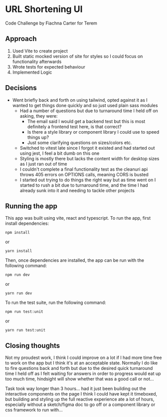 # URL Shortening UI

Code Challenge by Fiachna Carter for Terem

## Approach

 1. Used Vite to create project
 1. Built static mocked version of site for styles so I could focus on functionality afterwards
 1. Wrote tests for expected behaviour
 1. Implemented Logic

## Decisions

  - Went briefly back and forth on using tailwind, opted against it as I wanted to get things done quickly and so just used plain sass modules
	- Had a number of questions but due to turnaround time I held off on asking, they were:
		- The email said I would get a backend test but this is most definitely a frontend test here, is that correct?
		- Is there a style library or component library I could use to speed things up?
		- Just some clarifying questions on sizes/colors etc.
	- Switched to vitest late since I forgot it existed and had started out using jest, I feel a bit dumb on this one
	- Styling is mostly there but lacks the content width for desktop sizes as I just ran out of time
	- I couldn't complete a final functionality test as the cleanuri api throws 405 errors on OPTIONS calls, meaning CORS is busted
	- I started out trying to do things the right way but as time went on I started to rush a bit due to turnaround time, and the time I had already sunk into it and needing to tackle other projects

## Running the app

This app was built using vite, react and typescript. To run the app, first install dependencies:

```
npm install
```

or

```
yarn install
```

Then, once dependencies are installed, the app can be run with the following command:

```
npm run dev
```

or

```
yarn run dev
```

To run the test suite, run the following command:

```
npm run test:unit
```

or

```
yarn run test:unit
```

## Closing thoughts

Not my proudest work, I think I could improve on a lot if I had more time free to work on the app but I think it's at an acceptable state. Normally I do like to fire questions back and forth but due to the desired quick turnaround time I held off as I felt waiting for answers in order to progress would eat up too much time, hindsight will show whether that was a good call or not...

Task took way longer than 3 hours... had it just been building out the interactive components on the page I think I could have kept it timeboxed, but building and styling up the full reactive experience ate a lot of hours, especially without a sketch/figma doc to go off or a component library or css framework to run with...
